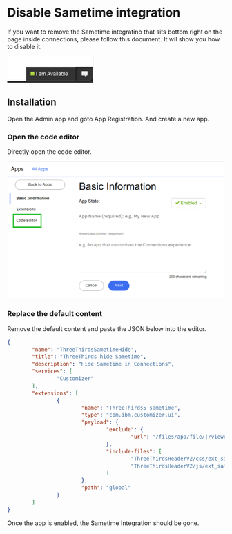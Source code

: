 # Disable Sametime integration

If you want to remove the Sametime integratino that sits bottom right on the page inside connections, please follow this document. It wil show you how to disable it.

![Sametime Integration](../assets/images/extensions/disable-sametime.png)

## Installation

Open the Admin app and goto App Registration. And create a new app.

### Open the code editor

Directly open the code editor.

![Code editor](../assets/images/extensions/appreg-code-editor.png)

### Replace the default content

Remove the default content and paste the JSON below into the editor.

```json
{
        "name": "ThreeThirdsSametimeHide",
        "title": "ThreeThirds hide Sametime",
        "description": "Hide Sametime in Connections",
        "services": [
                "Customizer"
        ],
        "extensions": [
                {
                        "name": "ThreeThirds5_sametime",
                        "type": "com.ibm.customizer.ui",
                        "payload": {
                                "exclude": {
                                        "url": "/files/app/file/|/viewer/|/mobileAdmin/"
                                },
                                "include-files": [
                                        "ThreeThirdsHeaderV2/css/ext_sametime.css",
                                        "ThreeThirdsHeaderV2/js/ext_sametime.js"
                                ]
                        },
                        "path": "global"
                }
        ]
}
```

Once the app is enabled, the Sametime Integration should be gone.
